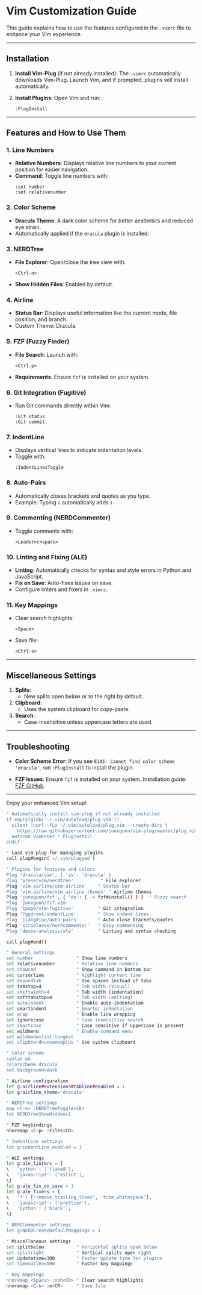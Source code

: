 # Vim Customization Guide

This guide explains how to use the features configured in the `.vimrc` file to enhance your Vim experience.

---

## Installation

1. **Install Vim-Plug** (if not already installed):
   The `.vimrc` automatically downloads Vim-Plug. Launch Vim, and if prompted, plugins will install automatically.

2. **Install Plugins**:
   Open Vim and run:
   ```vim
   :PlugInstall
   ```

---

## Features and How to Use Them

### 1. **Line Numbers**
   - **Relative Numbers**: Displays relative line numbers to your current position for easier navigation.
   - **Command**: Toggle line numbers with:
     ```vim
     :set number
     :set relativenumber
     ```

### 2. **Color Scheme**
   - **Dracula Theme**:
     A dark color scheme for better aesthetics and reduced eye strain.
   - Automatically applied if the `dracula` plugin is installed.

### 3. **NERDTree**
   - **File Explorer**: Open/close the tree view with:
     ```vim
     <Ctrl-n>
     ```
   - **Show Hidden Files**: Enabled by default.

### 4. **Airline**
   - **Status Bar**: Displays useful information like the current mode, file position, and branch.
   - Custom Theme: Dracula.

### 5. **FZF (Fuzzy Finder)**
   - **File Search**: Launch with:
     ```vim
     <Ctrl-p>
     ```
   - **Requirements**: Ensure `fzf` is installed on your system.

### 6. **Git Integration (Fugitive)**
   - Run Git commands directly within Vim:
     ```vim
     :Git status
     :Git commit
     ```

### 7. **IndentLine**
   - Displays vertical lines to indicate indentation levels.
   - Toggle with:
     ```vim
     :IndentLinesToggle
     ```

### 8. **Auto-Pairs**
   - Automatically closes brackets and quotes as you type.
   - Example: Typing `(` automatically adds `)`.

### 9. **Commenting (NERDCommenter)**
   - Toggle comments with:
     ```vim
     <Leader>c<space>
     ```

### 10. **Linting and Fixing (ALE)**
   - **Linting**: Automatically checks for syntax and style errors in Python and JavaScript.
   - **Fix on Save**: Auto-fixes issues on save.
   - Configure linters and fixers in `.vimrc`.

### 11. **Key Mappings**
   - Clear search highlights:
     ```vim
     <Space>
     ```
   - Save file:
     ```vim
     <Ctrl-s>
     ```

---

## Miscellaneous Settings

1. **Splits**:
   - New splits open below or to the right by default.
2. **Clipboard**:
   - Uses the system clipboard for copy-paste.
3. **Search**:
   - Case-insensitive unless uppercase letters are used.

---

## Troubleshooting

- **Color Scheme Error**:
  If you see `E185: Cannot find color scheme 'dracula'`, run `:PlugInstall` to install the plugin.

- **FZF Issues**:
  Ensure `fzf` is installed on your system. Installation guide: [FZF GitHub](https://github.com/junegunn/fzf).

---

Enjoy your enhanced Vim setup!

```bash
" Automatically install vim-plug if not already installed
if empty(glob('~/.vim/autoload/plug.vim'))
  silent !curl -fLo ~/.vim/autoload/plug.vim --create-dirs \
    https://raw.githubusercontent.com/junegunn/vim-plug/master/plug.vim
  autocmd VimEnter * PlugInstall
endif

" Load vim-plug for managing plugins
call plug#begin('~/.vim/plugged')

" Plugins for features and colors
Plug 'dracula/vim', { 'as': 'dracula' }
Plug 'preservim/nerdtree'          " File explorer
Plug 'vim-airline/vim-airline'    " Status bar
Plug 'vim-airline/vim-airline-themes' " Airline themes
Plug 'junegunn/fzf', { 'do': { -> fzf#install() } }  " Fuzzy search
Plug 'junegunn/fzf.vim'
Plug 'tpope/vim-fugitive'         " Git integration
Plug 'Yggdroot/indentLine'        " Show indent lines
Plug 'jiangmiao/auto-pairs'       " Auto close brackets/quotes
Plug 'scrooloose/nerdcommenter'   " Easy commenting
Plug 'dense-analysis/ale'         " Linting and syntax checking

call plug#end()

" General settings
set number                " Show line numbers
set relativenumber        " Relative line numbers
set showcmd               " Show command in bottom bar
set cursorline            " Highlight current line
set expandtab             " Use spaces instead of tabs
set tabstop=4             " Tab width (visual)
set shiftwidth=4          " Tab width (indentation)
set softtabstop=4         " Tab width (editing)
set autoindent            " Enable auto-indentation
set smartindent           " Smarter indentation
set wrap                  " Enable line wrapping
set ignorecase            " Case insensitive search
set smartcase             " Case sensitive if uppercase is present
set wildmenu              " Enable command menu
set wildmode=list:longest
set clipboard=unnamedplus " Use system clipboard

" Color scheme
syntax on
colorscheme dracula
set background=dark

" Airline configuration
let g:airline#extensions#tabline#enabled = 1
let g:airline_theme='dracula'

" NERDTree settings
map <C-n> :NERDTreeToggle<CR>
let NERDTreeShowHidden=1

" FZF keybindings
nnoremap <C-p> :Files<CR>

" IndentLine settings
let g:indentLine_enabled = 1

" ALE settings
let g:ale_linters = {
\   'python': ['flake8'],
\   'javascript': ['eslint'],
\}
let g:ale_fix_on_save = 1
let g:ale_fixers = {
\   '*': ['remove_trailing_lines', 'trim_whitespace'],
\   'javascript': ['prettier'],
\   'python': ['black'],
\}

" NERDCommenter settings
let g:NERDCreateDefaultMappings = 1

" Miscellaneous settings
set splitbelow            " Horizontal splits open below
set splitright            " Vertical splits open right
set updatetime=300        " Faster update time for plugins
set timeoutlen=500        " Faster key mappings

" Key mappings
nnoremap <Space> :noh<CR> " Clear search highlights
nnoremap <C-s> :w<CR>     " Save file
```
